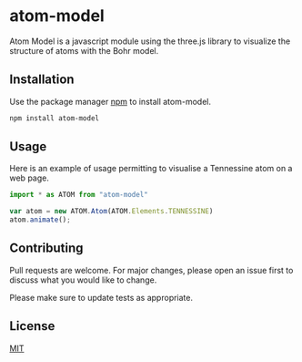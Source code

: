 # atom-model

Atom Model is a javascript module using the three.js library to visualize the structure of atoms with the Bohr model.

## Installation

Use the package manager [npm](https://www.npmjs.com/) to install atom-model.

```bash
npm install atom-model
```

## Usage
Here is an example of usage permitting to visualise a Tennessine atom on a web page.

```javascript
import * as ATOM from "atom-model"

var atom = new ATOM.Atom(ATOM.Elements.TENNESSINE)
atom.animate();
```

## Contributing

Pull requests are welcome. For major changes, please open an issue first
to discuss what you would like to change.

Please make sure to update tests as appropriate.

## License

[MIT](https://choosealicense.com/licenses/mit/)